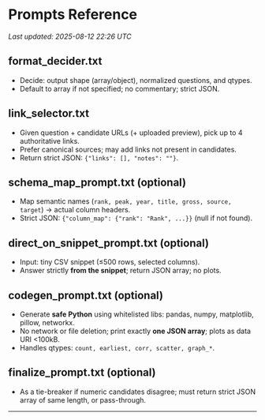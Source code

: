 # Prompts Reference
*Last updated: 2025-08-12 22:26 UTC*

## format_decider.txt
- Decide: output shape (array/object), normalized questions, and qtypes.
- Default to array if not specified; no commentary; strict JSON.

## link_selector.txt
- Given question + candidate URLs (+ uploaded preview), pick up to 4 authoritative links.
- Prefer canonical sources; may add links not present in candidates.
- Return strict JSON: `{"links": [], "notes": ""}`.

## schema_map_prompt.txt (optional)
- Map semantic names (`rank, peak, year, title, gross, source, target`) → actual column headers.
- Strict JSON: `{"column_map": {"rank": "Rank", ...}}` (null if not found).

## direct_on_snippet_prompt.txt (optional)
- Input: tiny CSV snippet (≤500 rows, selected columns).  
- Answer strictly **from the snippet**; return JSON array; no plots.

## codegen_prompt.txt (optional)
- Generate **safe Python** using whitelisted libs: pandas, numpy, matplotlib, pillow, networkx.  
- No network or file deletion; print exactly **one JSON array**; plots as data URI <100kB.
- Handles qtypes: `count, earliest, corr, scatter, graph_*`.

## finalize_prompt.txt (optional)
- As a tie-breaker if numeric candidates disagree; must return strict JSON array of same length, or pass-through.

---
